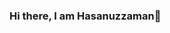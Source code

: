 ### Hi there, I am Hasanuzzaman👋

<!--
**hasanuzzaman-dev/hasanuzzaman-dev** is a ✨ _special_ ✨ repository because its `README.md` (this file) appears on your GitHub profile.



- 🔭 I’m currently working at [1Touchbd](https://1touchbd.com/).
- 🌱 I’m currently learning more about Java and Android.
- 👯 I’m looking to collaborate on any kind of Java based project.
- 💬 Ask me about Java or Android related stuff.
- 📫 How to reach me: [Facebook - @hasan.zaman70](https://www.facebook.com/hasan.zaman70/) , [Skype - @hasan.zaman70]
- 😄 Pronouns: He/His
- ⚡ Fun fact:  I love to travel a lot, watch movies and explore different programming languages
-->
